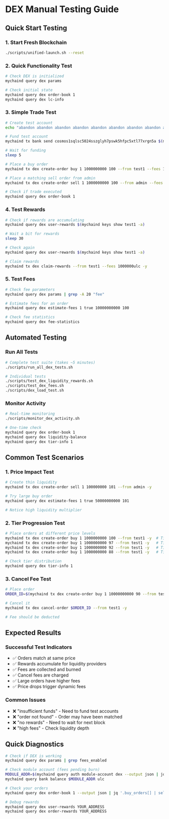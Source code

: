 # DEX Manual Testing Guide

## Quick Start Testing

### 1. Start Fresh Blockchain
```bash
./scripts/unified-launch.sh --reset
```

### 2. Quick Functionality Test
```bash
# Check DEX is initialized
mychaind query dex params

# Check initial state
mychaind query dex order-book 1
mychaind query dex lc-info
```

### 3. Simple Trade Test
```bash
# Create test account
echo "abandon abandon abandon abandon abandon abandon abandon abandon abandon abandon abandon abandon abandon abandon abandon abandon abandon abandon abandon abandon abandon abandon abandon art" | mychaind keys add test1 --recover --index 1

# Fund test account
mychaind tx bank send cosmos1sqlsc5024sszglyh7pswk5hfpc5xtl77xrgn5a $(mychaind keys show test1 -a) 10000000000utusd,5000000000ulc,1000000000umc --fees 1000000ulc -y

# Wait for funding
sleep 5

# Place a buy order
mychaind tx dex create-order buy 1 1000000000 100 --from test1 --fees 1000000ulc -y

# Place a matching sell order from admin
mychaind tx dex create-order sell 1 1000000000 100 --from admin --fees 1000000ulc -y

# Check if trade executed
mychaind query dex order-book 1
```

### 4. Test Rewards
```bash
# Check if rewards are accumulating
mychaind query dex user-rewards $(mychaind keys show test1 -a)

# Wait a bit for rewards
sleep 30

# Check again
mychaind query dex user-rewards $(mychaind keys show test1 -a)

# Claim rewards
mychaind tx dex claim-rewards --from test1 --fees 1000000ulc -y
```

### 5. Test Fees
```bash
# Check fee parameters
mychaind query dex params | grep -A 20 "fee"

# Estimate fees for an order
mychaind query dex estimate-fees 1 true 10000000000 100

# Check fee statistics
mychaind query dex fee-statistics
```

## Automated Testing

### Run All Tests
```bash
# Complete test suite (takes ~5 minutes)
./scripts/run_all_dex_tests.sh

# Individual tests
./scripts/test_dex_liquidity_rewards.sh
./scripts/test_dex_fees.sh
./scripts/dex_load_test.sh
```

### Monitor Activity
```bash
# Real-time monitoring
./scripts/monitor_dex_activity.sh

# One-time check
mychaind query dex order-book 1
mychaind query dex liquidity-balance
mychaind query dex tier-info 1
```

## Common Test Scenarios

### 1. Price Impact Test
```bash
# Create thin liquidity
mychaind tx dex create-order sell 1 100000000 101 --from admin -y

# Try large buy order
mychaind query dex estimate-fees 1 true 50000000000 101

# Notice high liquidity multiplier
```

### 2. Tier Progression Test
```bash
# Place orders at different price levels
mychaind tx dex create-order buy 1 1000000000 100 --from test1 -y  # Tier 1
mychaind tx dex create-order buy 1 1000000000 97 --from test1 -y   # Tier 2
mychaind tx dex create-order buy 1 1000000000 92 --from test1 -y   # Tier 3
mychaind tx dex create-order buy 1 1000000000 88 --from test1 -y   # Tier 4

# Check tier distribution
mychaind query dex tier-info 1
```

### 3. Cancel Fee Test
```bash
# Place order
ORDER_ID=$(mychaind tx dex create-order buy 1 10000000000 90 --from test1 -y --output json | jq -r '.logs[0].events[] | select(.type=="create_order") | .attributes[] | select(.key=="order_id") | .value')

# Cancel it
mychaind tx dex cancel-order $ORDER_ID --from test1 -y

# Fee should be deducted
```

## Expected Results

### Successful Test Indicators
- ✅ Orders match at same price
- ✅ Rewards accumulate for liquidity providers
- ✅ Fees are collected and burned
- ✅ Cancel fees are charged
- ✅ Large orders have higher fees
- ✅ Price drops trigger dynamic fees

### Common Issues
- ❌ "insufficient funds" - Need to fund test accounts
- ❌ "order not found" - Order may have been matched
- ❌ "no rewards" - Need to wait for next block
- ❌ "high fees" - Check liquidity depth

## Quick Diagnostics

```bash
# Check if DEX is working
mychaind query dex params | grep fees_enabled

# Check module account (fees pending burn)
MODULE_ADDR=$(mychaind query auth module-account dex --output json | jq -r '.account.base_account.address')
mychaind query bank balance $MODULE_ADDR ulc

# Check your orders
mychaind query dex order-book 1 --output json | jq '.buy_orders[] | select(.maker=="YOUR_ADDRESS")'

# Debug rewards
mychaind query dex user-rewards YOUR_ADDRESS
mychaind query dex order-rewards YOUR_ADDRESS
```